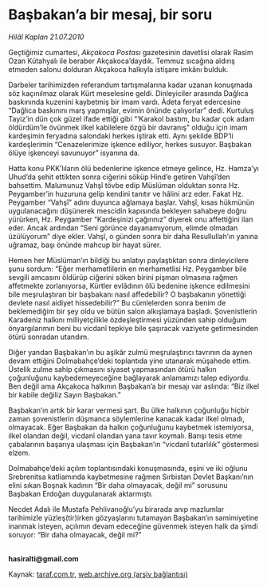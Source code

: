 # Başbakan’a bir mesaj, bir soru

*Hilâl Kaplan 21.07.2010*

<div class="yazi"><p>Geçtiğimiz cumartesi, <i>Akçakoca Postası</i> gazetesinin davetlisi olarak Rasim Ozan Kütahyalı ile beraber Akçakoca’daydık. Temmuz sıcağına aldırış etmeden salonu dolduran Akçakoca halkıyla istişare imkânı bulduk. </p>
<p>Darbeler tarihimizden referandum tartışmalarına kadar uzanan konuşmada söz kaçınılmaz olarak Kürt meselesine geldi. Dinleyiciler arasında Dağlıca baskınında kuzenini kaybetmiş bir imam vardı. Âdeta feryat edercesine “Dağlıca baskınını marş yapmışlar, evimin önünde çalıyorlar” dedi. Kurtuluş Tayiz’in dün çok güzel ifade ettiği gibi “‘Karakol bastım, bu kadar çok adam öldürdüm’le övünmek ilkel kabilelere özgü bir davranış” olduğu için imam kardeşimin feryadına salondaki herkes iştirak etti. Aynı şekilde BDP’li kardeşlerimin “Cenazelerimize işkence ediliyor, herkes susuyor. Başbakan ölüye işkenceyi savunuyor” isyanına da. </p>
<p>Hatta konu PKK’lıların ölü bedenlerine işkence etmeye gelince, Hz. Hamza’yı Uhud’da şehit ettikten sonra ciğerini söküp Hind’e getiren Vahşî’den bahsettim. Malumunuz Vahşî tövbe edip Müslüman olduktan sonra Hz. Peygamber’in huzuruna gelip kendini tanıtır ve hâlini arz eder. Fakat Hz. Peygamber “Vahşî” adını duyunca ağlamaya başlar. Vahşî, kısas hükmünün uygulanacağını düşünerek mescidin kapısında bekleyen sahabeye doğru yürürken, Hz. Peygamber “Kardeşinizi çağırınız” diyerek onu affettiğini ilan eder. Ancak ardından “Seni görünce dayanamıyorum, elimde olmadan üzülüyorum” diye ekler. Vahşî, o günden sonra bir daha Resullullah’ın yanına uğramaz, başı önünde mahcup bir hayat sürer.</p>
<p>Hemen her Müslüman’ın bildiği bu anlatıyı paylaştıktan sonra dinleyicilere şunu sordum: “Eğer merhametlilerin en merhametlisi Hz. Peygamber bile sevgili amcasını öldürüp ciğerini söken birini pişman olmasına rağmen affetmekte zorlanıyorsa, Kürtler evlâdının ölü bedenine işkence edilmesini bile meşrulaştıran bir başbakanı nasıl affedebilir? O başbakanın yönettiği devlete nasıl aidiyet hissedebilir?” Bu cümlelerden sonra benim de beklemediğim bir şey oldu ve bütün salon alkışlamaya başladı. Şovenistlerin Karadeniz halkını milliyetçilikle özdeşleştirmesi yüzünden sahip olduğum önyargılarımın beni bu vicdanî tepkiye bile şaşıracak vaziyete getirmesinden ötürü sonradan utandım. </p>
<p>Diğer yandan Başbakan’ın bu aşikâr zulmü meşrulaştırıcı tavrının da aynen devam ettiğini Dolmabahçe’deki toplantıda yine utanarak müşahede ettim. Üstelik zulme sahip çıkmasını siyaset yapmasından ötürü halkın çoğunluğunu kaybedemeyeceğine bağlayarak anlamamızı talep ediyordu. Ben değil ama Akçakoca halkının Başbakan’a bir mesajı var aslında: “Biz ilkel bir kabile değiliz Sayın Başbakan.”</p>
<p>Başbakan’ın artık bir karar vermesi şart. Bu ülke halkının çoğunluğu hiçbir zaman şovenistlerin düşmanca söylemlerine kanacak kadar ilkel olmadı, olmayacak. Eğer Başbakan da halkın çoğunluğunu kaybetmek istemiyorsa, ilkel olandan değil, vicdanî olandan yana tavır koymalı. Barışı tesis etme çabalarının başarıya ulaşması için Başbakan’ın “vicdanî tutarlılık” göstermesi elzem. </p>
<p>Dolmabahçe’deki açılım toplantısındaki konuşmasında, eşini ve iki oğlunu Srebrenitsa katliamında kaybetmesine rağmen Sırbistan Devlet Başkanı’nın elini sıkan Boşnak kadının “Bir daha olmayacak, değil mi” sorusunu Başbakan Erdoğan duygulanarak aktarmıştı. </p>
<p>Necdet Adalı ile Mustafa Pehlivanoğlu’yu birarada anıp mazlumlar tarihimizle yüzleş(tir)irken gözyaşlarını tutamayan Başbakan’ın samimiyetine inanmak isteyen, açılımın devam edeceğine güvenmek isteyen halk da şimdi soruyor: “Bir daha olmayacak, değil mi?”</p>
<p><b><br/>hasiralti@gmail.com</b></p></div>

Kaynak: [taraf.com.tr](http://www.taraf.com.tr:80/hilal-kaplan/makale-basbakan-a-bir-mesaj-bir-soru.htm), [web.archive.org (arşiv bağlantısı)](http://web.archive.org/web/20100723005323/http://www.taraf.com.tr:80/hilal-kaplan/makale-basbakan-a-bir-mesaj-bir-soru.htm)
